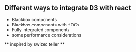 ## Different ways to integrate D3 with react 
* Blackbox components
* Blackbox components with HOCs
* Fully Integrated components
* some performance considerations

** inspired by swizec teller **